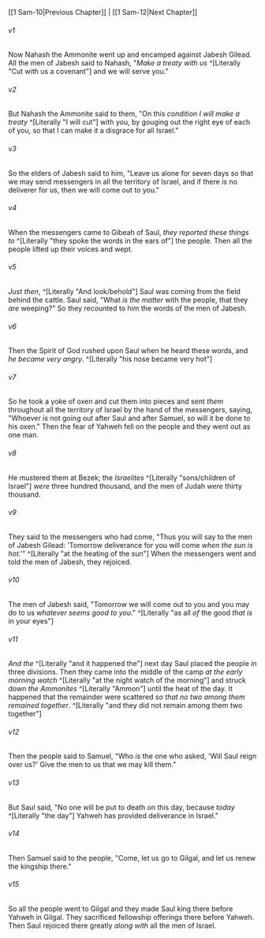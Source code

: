 ﻿---
aliases:
  - 1 Samuel 11
---

[[1 Sam-10|Previous Chapter]] | [[1 Sam-12|Next Chapter]]

###### v1
Now Nahash the Ammonite went up and encamped against Jabesh Gilead. All the men of Jabesh said to Nahash, "_Make a treaty with us_ ^[Literally "Cut with us a covenant"] and we will serve you."

###### v2
But Nahash the Ammonite said to them, "On this _condition_ _I will make a treaty_ ^[Literally "I will cut"] with you, by gouging out the right eye of each of you, so that I can make it a disgrace for all Israel."

###### v3
So the elders of Jabesh said to him, "Leave us alone for seven days so that we may send messengers in all the territory of Israel, and if there _is_ no deliverer for us, then we will come out to you."

###### v4
When the messengers came to Gibeah of Saul, _they reported these things to_ ^[Literally "they spoke the words in the ears of"] the people. Then all the people lifted up their voices and wept.

###### v5
_Just then_, ^[Literally "And look/behold"] Saul was coming from the field behind the cattle. Saul said, "What _is the matter_ with the people, that they _are_ weeping?" So they recounted to him the words of the men of Jabesh.

###### v6
Then the Spirit of God rushed upon Saul when he heard these words, and _he became very angry_. ^[Literally "his nose became very hot"]

###### v7
So he took a yoke of oxen and cut them into pieces and sent _them_ throughout all the territory of Israel by the hand of the messengers, saying, "Whoever _is_ not going out after Saul and after Samuel, so will it be done to his oxen." Then the fear of Yahweh fell on the people and they went out as one man.

###### v8
He mustered them at Bezek; the _Israelites_ ^[Literally "sons/children of Israel"] _were_ three hundred thousand, and the men of Judah _were_ thirty thousand.

###### v9
They said to the messengers who had come, "Thus you will say to the men of Jabesh Gilead: 'Tomorrow deliverance for you will come _when the sun is hot_.'" ^[Literally "at the heating of the sun"] When the messengers went and told the men of Jabesh, they rejoiced.

###### v10
The men of Jabesh said, "Tomorrow we will come out to you and you may do to us _whatever seems good to you_." ^[Literally "as all _of_ the good _that is_ in your eyes"]

###### v11
_And the_ ^[Literally "and it happened the"] next day Saul placed the people _in_ three divisions. Then they came into the middle of the camp _at the early morning watch_ ^[Literally "at the night watch of the morning"] and struck down _the Ammonites_ ^[Literally "Ammon"] until the heat of the day. It happened that the remainder were scattered _so that no two among them remained together_. ^[Literally "and they did not remain among them two together"]

###### v12
Then the people said to Samuel, "Who _is_ the one who asked, 'Will Saul reign over us?' Give the men to us that we may kill them."

###### v13
But Saul said, "No one will be put to death on this day, because _today_ ^[Literally "the day"] Yahweh has provided deliverance in Israel."

###### v14
Then Samuel said to the people, "Come, let us go to Gilgal, and let us renew the kingship there."

###### v15
So all the people went to Gilgal and they made Saul king there before Yahweh in Gilgal. They sacrificed fellowship offerings there before Yahweh. Then Saul rejoiced there greatly _along with_ all the men of Israel.